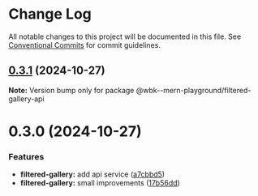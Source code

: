 # Change Log

All notable changes to this project will be documented in this file.
See [Conventional Commits](https://conventionalcommits.org) for commit guidelines.

## [0.3.1](https://github.com/paulAlexSerban/wbk--mern-playground/compare/@wbk--mern-playground/filtered-gallery-api@0.3.0...@wbk--mern-playground/filtered-gallery-api@0.3.1) (2024-10-27)

**Note:** Version bump only for package @wbk--mern-playground/filtered-gallery-api

# 0.3.0 (2024-10-27)

### Features

-   **filtered-gallery:** add api service ([a7cbbd5](https://github.com/paulAlexSerban/wbk--mern-playground/commit/a7cbbd538bf7eb0dbff85fbd6c2022e018d1b6bb))
-   **filtered-gallery:** small improvements ([17b56dd](https://github.com/paulAlexSerban/wbk--mern-playground/commit/17b56dd8f34dc246514f20d337226347989e1420))
